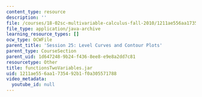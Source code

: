 ```yaml
---
content_type: resource
description: ''
file: /courses/18-02sc-multivariable-calculus-fall-2010/1211ae556aa1735492b1f0a305571788_functionsTwoVariables.jar
file_type: application/java-archive
learning_resource_types: []
ocw_type: OCWFile
parent_title: 'Session 25: Level Curves and Contour Plots'
parent_type: CourseSection
parent_uid: 1d647248-9b24-f436-8ee8-e9e8a2dd7c81
resourcetype: Other
title: functionsTwoVariables.jar
uid: 1211ae55-6aa1-7354-92b1-f0a305571788
video_metadata:
  youtube_id: null
---
```

